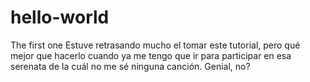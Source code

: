 # hello-world
The first one
Estuve retrasando mucho el tomar este tutorial, pero qué mejor que hacerlo cuando ya me tengo que ir para participar en esa serenata de la cuál no me sé ninguna canción. Genial, no?
